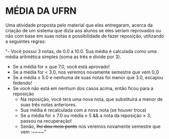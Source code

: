 # MÉDIA DA UFRN #

Uma atividade proposta pelo material que eles entregaram, acerca da criação de um sistema que dizia aos alunos se eles seriam reprovados ou não com base em suas notas e possibilidade de fazer reposição, utilizando a seguintes regras:

"- Você possui 3 notas, de 0.0 a 10.0. Sua média é calculada como uma média aritmética simples (soma as três e divide por 3).
 - Se a média for ≥ que 7.0, você está aprovado!
 - Se a média for < 3.0, nos veremos novamente semestre que vem 0_0
 - Se a média ≥ 5.0 e nenhuma de suas notas foi menor que 3.0, escapou fedendo!
 - Se você não está em nenhum dos casos acima, então ficou para a reposição
    - Na reposição, você terá uma nova nota, que substituirá a menor de suas três notas anteriores.
    - Sua média é recalculada com a nova nota (se houver troca)
    - Se a média for ≥ 7.0 ou média ≥ 5 && a nota da reposição ≥ 3, passou na recuperação!
    - Senão, ~~lhe dou meio ponto~~ nos veremos novamente semestre que vem  :~~~~"
